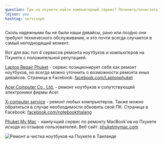 ```yaml
---
question: Где на пхукете найти компьютерный сервис? Починить/почистить ноутбук
ldjson: yes
hashtag: servisepk
---
```


Сколь надежными бы не были наши девайсы, рано или поздно они требуют технического обслуживания, и это почти всегда случается в самый неподходящий момент.

Вот для вас топ 4 сервисов ремонта ноутбуков и компьютеров на Пхукете с положительной репутацией.

[Laptop Repair Phuket](https://g.page/Laptopphuket?share) - сервис позиционирует себя как ремонт ноутбуков, но всегда можно уточнить о возможности ремонта иных девайсов. Страница в Facebook: [facebook.com/Laptopphuket](facebook.com/Laptopphuket)

[Acer Computer Co., Ltd.](https://goo.gl/maps/sKBGt413knmnDou1A) - ремонт ноутбуков и сопутствующей электроники фирмы Acer. 

[X-computer service](https://g.page/fixnotebook?share) - ремонт любых компрьютеров. Также можно обратиться в случае необходимости обновить свой ПК. Страница в Facebook: [facebook.com/notebookthalang](https://www.facebook.com/notebookthalang/)

[Phuket My Mac](https://g.page/phuketmymac?share) - наилучший сервис по ремонту MacBook'ов на Пхукете исходя из отзывов пользователей. Веб сайт: [phuketmymac.com](http://www.phuketmymac.com/)

![Ремонт и чистка ноутбуков на Пхукете в Таиланде](https://phuketfaq.ru/assets/images/mac&acer.jpeg)

